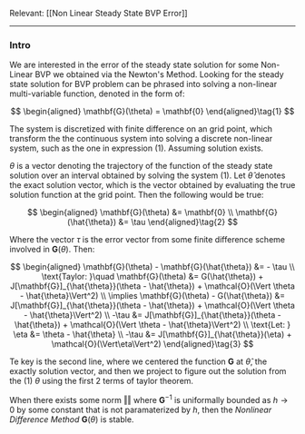 Relevant: [[Non Linear Steady State BVP Error]]


---
### **Intro**

We are interested in the error of the steady state solution for some Non-Linear BVP we obtained via the Newton's Method. Looking for the steady state solution for BVP problem can be phrased into solving a non-linear multi-variable function, denoted in the form of: 

$$
\begin{aligned}
    \mathbf{G}(\theta) = \mathbf{0}
\end{aligned}\tag{1}
$$

The system is discretized with finite difference on an grid point, which transform the the continuous system into solving a discrete non-linear system, such as the one in expression (1). Assuming solution exists. 

$\theta$ is a vector denoting the trajectory of the function of the steady state solution over an interval obtained by solving the system (1). Let $\hat{\theta}$ denotes the exact solution vector, which is the vector obtained by evaluating the true solution function at the grid point. Then the following would be true: 

$$
\begin{aligned}
    \mathbf{G}(\theta) &= \mathbf{0}
    \\
    \mathbf{G}(\hat{\theta}) &= \tau
\end{aligned}\tag{2}
$$

Where the vector $\tau$ is the error vector from some finite difference scheme involved in $\mathbf{G}(\theta)$. Then: 

$$
\begin{aligned}
    \mathbf{G}(\theta) - \mathbf{G}(\hat{\theta}) &= - \tau
    \\
    \text{Taylor: }\quad 
    \mathbf{G}(\theta) &= G(\hat{\theta}) + J[\mathbf{G}]_{\hat{\theta}}(\theta - \hat{\theta}) + \mathcal{O}(\Vert \theta - \hat{\theta}\Vert^2)
    \\
    \implies 
    \mathbf{G}(\theta) - G(\hat{\theta}) &= 
    J[\mathbf{G}]_{\hat{\theta}}(\theta - \hat{\theta}) + \mathcal{O}(\Vert \theta - \hat{\theta}\Vert^2)
    \\
    -\tau &= 
    J[\mathbf{G}]_{\hat{\theta}}(\theta - \hat{\theta}) + \mathcal{O}(\Vert \theta - \hat{\theta}\Vert^2)
    \\
    \text{Let: } \eta &= \theta - \hat{\theta}
    \\
    -\tau &= J[\mathbf{G}]_{\hat{\theta}}(\eta) + \mathcal{O}(\Vert\eta\Vert^2)
\end{aligned}\tag{3}
$$

Te key is the second line, where we centered the function $\mathbf{G}$ at $\hat{\theta}$, the exactly solution vector, and then we project to figure out the solution from the (1) $\theta$ using the first 2 terms of taylor theorem. 

When there exists some norm $\Vert \Vert$ where $\mathbf{G}^{-1}$  is uniformally bounded as $h\rightarrow 0$ by some constant that is not paramaterized by $h$, then the *Nonlinear Difference Method* $\mathbf{G}(\theta)$ is stable.


